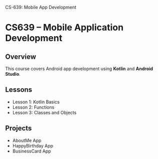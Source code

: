 
CS-639: Mobile App Development
# CS639 – Mobile Application Development

## Overview
This course covers Android app development using **Kotlin** and **Android Studio**.

## Lessons
- Lesson 1: Kotlin Basics  
- Lesson 2: Functions  
- Lesson 3: Classes and Objects  

## Projects
- AboutMe App
- HappyBirthday App
- BusinessCard App